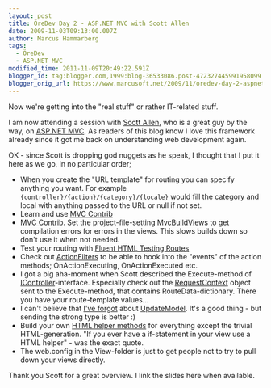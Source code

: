 ```yaml
---
layout: post
title: ÖreDev Day 2 - ASP.NET MVC with Scott Allen
date: 2009-11-03T09:13:00.007Z
author: Marcus Hammarberg
tags:
  - ÖreDev
  - ASP.NET MVC
modified_time: 2011-11-09T20:49:22.591Z
blogger_id: tag:blogger.com,1999:blog-36533086.post-472327445991958099
blogger_orig_url: https://www.marcusoft.net/2009/11/oredev-day-2-aspnet-mvc-with-scott.html
---
```


Now we're getting into the "real stuff" or rather IT-related stuff.

I am now attending a session with [Scott Allen](http://odetocode.com/blogs/scott/), who is a great guy by the way, on [ASP.NET MVC](http://www.asp.net/mVC/). As readers of this blog know I love this framework already since it got me back on understanding web development again.

OK - since Scott is dropping god nuggets as he speak, I thought that I put it here as we go, in no particular order;

- When you create the "URL template" for routing you can specify anything you want. For example `{controller}/{action}/{category}/{locale}` would fill the category and local with anything passed to the URL or null if not set.
- Learn and use [MVC Contrib](http://www.codeplex.com/MVCContrib)
- [MVC Contrib](http://www.codeplex.com/MVCContrib). Set the project-file-setting [MvcBuildViews](http://stackoverflow.com/questions/383192/compile-views-in-asp-net-mvc) to get compilation errors for errors in the views. This slows builds down so don't use it when not needed.
- Test your routing with [Fluent HTML Testing Routes](http://flux88.com/blog/fluent-route-testing-in-asp-net-mvc/)
- Check out [ActionFilters](http://www.asp.net/LEARN/mvc/tutorial-14-cs.aspx) to be able to hook into the "events" of the action methods; OnActionExecuting, OnActionExecuted etc.
- I got a big aha-moment when Scott described the Execute-method of [IController](http://msdn.microsoft.com/en-us/library/dd504937(VS.100).aspx)-interface. Especially check out the [RequestContext](http://msdn.microsoft.com/en-us/library/system.web.routing.requestcontext(VS.100).aspx) object sent to the Execute-method, that contains RouteData-dictionary. There you have your route-template values...
- I can't believe that [I've forgot](https://www.marcusoft.net/2009/03/updatemodel-formcollection-and-unit_5466.html) about [UpdateModel](http://davidhayden.com/blog/dave/archive/2008/09/08/ASPNETMVCUpdateModelTryUpdateModelDataBinding.aspx). It's a good thing - but sending the strong type is better :)
- Build your own [HTML helper methods](http://www.asp.net/learn/mvc/tutorial-09-cs.aspx) for everything except the trivial HTML-generation. "If you ever have a if-statement in your view use a HTML helper" - was the exact quote.
- The web.config in the View-folder is just to get people not to try to pull down your views directly.

Thank you Scott for a great overview. I link the slides here when available.
